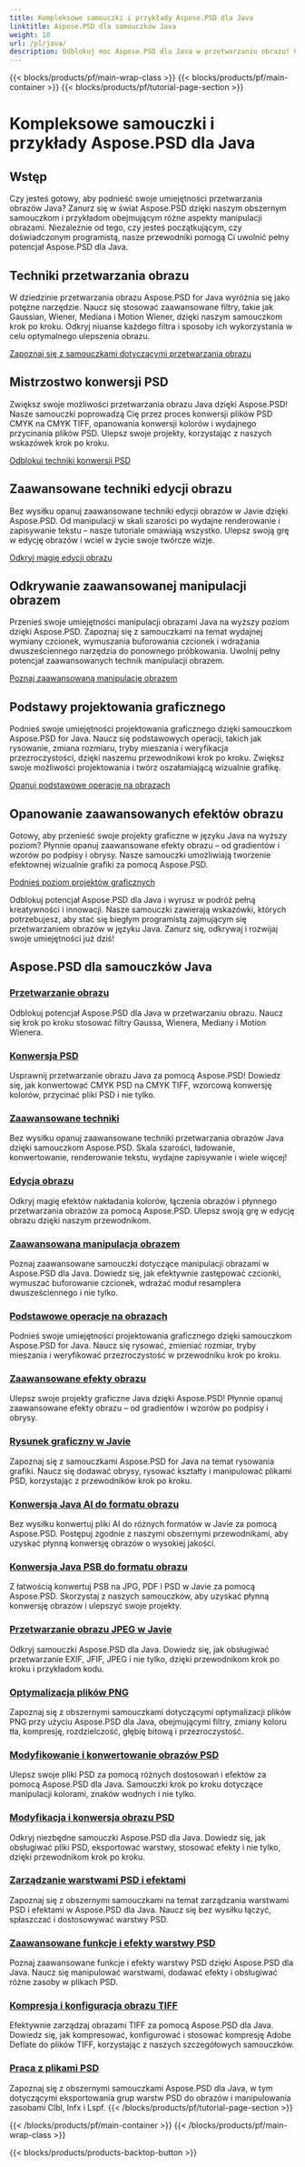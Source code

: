 ```yaml
---
title: Kompleksowe samouczki i przykłady Aspose.PSD dla Java
linktitle: Aspose.PSD dla samouczków Java
weight: 10
url: /pl/java/
description: Odblokuj moc Aspose.PSD dla Java w przetwarzaniu obrazu! Opanuj filtry, takie jak Gaussian, Wiener, Mediana i Motion Wiener, korzystając z samouczków krok po kroku.
---
```


{{< blocks/products/pf/main-wrap-class >}}
{{< blocks/products/pf/main-container >}}
{{< blocks/products/pf/tutorial-page-section >}}

# Kompleksowe samouczki i przykłady Aspose.PSD dla Java


## Wstęp

Czy jesteś gotowy, aby podnieść swoje umiejętności przetwarzania obrazów Java? Zanurz się w świat Aspose.PSD dzięki naszym obszernym samouczkom i przykładom obejmującym różne aspekty manipulacji obrazami. Niezależnie od tego, czy jesteś początkującym, czy doświadczonym programistą, nasze przewodniki pomogą Ci uwolnić pełny potencjał Aspose.PSD dla Java.

## Techniki przetwarzania obrazu

W dziedzinie przetwarzania obrazu Aspose.PSD for Java wyróżnia się jako potężne narzędzie. Naucz się stosować zaawansowane filtry, takie jak Gaussian, Wiener, Mediana i Motion Wiener, dzięki naszym samouczkom krok po kroku. Odkryj niuanse każdego filtra i sposoby ich wykorzystania w celu optymalnego ulepszenia obrazu.

[Zapoznaj się z samouczkami dotyczącymi przetwarzania obrazu](./image-processing/)

## Mistrzostwo konwersji PSD

Zwiększ swoje możliwości przetwarzania obrazu Java dzięki Aspose.PSD! Nasze samouczki poprowadzą Cię przez proces konwersji plików PSD CMYK na CMYK TIFF, opanowania konwersji kolorów i wydajnego przycinania plików PSD. Ulepsz swoje projekty, korzystając z naszych wskazówek krok po kroku.

[Odblokuj techniki konwersji PSD](./psd-conversion/)

## Zaawansowane techniki edycji obrazu

Bez wysiłku opanuj zaawansowane techniki edycji obrazów w Javie dzięki Aspose.PSD. Od manipulacji w skali szarości po wydajne renderowanie i zapisywanie tekstu – nasze tutoriale omawiają wszystko. Ulepsz swoją grę w edycję obrazów i wciel w życie swoje twórcze wizje.

[Odkryj magię edycji obrazu](./image-editing/)

## Odkrywanie zaawansowanej manipulacji obrazem

Przenieś swoje umiejętności manipulacji obrazami Java na wyższy poziom dzięki Aspose.PSD. Zapoznaj się z samouczkami na temat wydajnej wymiany czcionek, wymuszania buforowania czcionek i wdrażania dwusześciennego narzędzia do ponownego próbkowania. Uwolnij pełny potencjał zaawansowanych technik manipulacji obrazem.

[Poznaj zaawansowaną manipulację obrazem](./advanced-image-manipulation/)

## Podstawy projektowania graficznego

Podnieś swoje umiejętności projektowania graficznego dzięki samouczkom Aspose.PSD for Java. Naucz się podstawowych operacji, takich jak rysowanie, zmiana rozmiaru, tryby mieszania i weryfikacja przezroczystości, dzięki naszemu przewodnikowi krok po kroku. Zwiększ swoje możliwości projektowania i twórz oszałamiającą wizualnie grafikę.

[Opanuj podstawowe operacje na obrazach](./basic-image-operations/)

## Opanowanie zaawansowanych efektów obrazu

Gotowy, aby przenieść swoje projekty graficzne w języku Java na wyższy poziom? Płynnie opanuj zaawansowane efekty obrazu – od gradientów i wzorów po podpisy i obrysy. Nasze samouczki umożliwiają tworzenie efektownej wizualnie grafiki za pomocą Aspose.PSD.

[Podnieś poziom projektów graficznych](./advanced-image-effects/)

Odblokuj potencjał Aspose.PSD dla Java i wyrusz w podróż pełną kreatywności i innowacji. Nasze samouczki zawierają wskazówki, których potrzebujesz, aby stać się biegłym programistą zajmującym się przetwarzaniem obrazów w języku Java. Zanurz się, odkrywaj i rozwijaj swoje umiejętności już dziś!
## Aspose.PSD dla samouczków Java
### [Przetwarzanie obrazu](./image-processing/)
Odblokuj potencjał Aspose.PSD dla Java w przetwarzaniu obrazu. Naucz się krok po kroku stosować filtry Gaussa, Wienera, Mediany i Motion Wienera.
### [Konwersja PSD](./psd-conversion/)
Usprawnij przetwarzanie obrazu Java za pomocą Aspose.PSD! Dowiedz się, jak konwertować CMYK PSD na CMYK TIFF, wzorcową konwersję kolorów, przycinać pliki PSD i nie tylko. 
### [Zaawansowane techniki](./advanced-techniques/)
Bez wysiłku opanuj zaawansowane techniki przetwarzania obrazów Java dzięki samouczkom Aspose.PSD. Skala szarości, ładowanie, konwertowanie, renderowanie tekstu, wydajne zapisywanie i wiele więcej!
### [Edycja obrazu](./image-editing/)
Odkryj magię efektów nakładania kolorów, łączenia obrazów i płynnego przetwarzania obrazów za pomocą Aspose.PSD. Ulepsz swoją grę w edycję obrazu dzięki naszym przewodnikom.
### [Zaawansowana manipulacja obrazem](./advanced-image-manipulation/)
Poznaj zaawansowane samouczki dotyczące manipulacji obrazami w Aspose.PSD dla Java. Dowiedz się, jak efektywnie zastępować czcionki, wymuszać buforowanie czcionek, wdrażać moduł resamplera dwusześciennego i nie tylko.
### [Podstawowe operacje na obrazach](./basic-image-operations/)
Podnieś swoje umiejętności projektowania graficznego dzięki samouczkom Aspose.PSD for Java. Naucz się rysować, zmieniać rozmiar, tryby mieszania i weryfikować przezroczystość w przewodniku krok po kroku.
### [Zaawansowane efekty obrazu](./advanced-image-effects/)
Ulepsz swoje projekty graficzne Java dzięki Aspose.PSD! Płynnie opanuj zaawansowane efekty obrazu – od gradientów i wzorów po podpisy i obrysy.
### [Rysunek graficzny w Javie](./java-graphics-drawing/)
Zapoznaj się z samouczkami Aspose.PSD for Java na temat rysowania grafiki. Naucz się dodawać obrysy, rysować kształty i manipulować plikami PSD, korzystając z przewodników krok po kroku.
### [Konwersja Java AI do formatu obrazu](./java-ai-to-image-format-conversion/)
Bez wysiłku konwertuj pliki AI do różnych formatów w Javie za pomocą Aspose.PSD. Postępuj zgodnie z naszymi obszernymi przewodnikami, aby uzyskać płynną konwersję obrazów o wysokiej jakości.
### [Konwersja Java PSB do formatu obrazu](./java-psb-to-image-format-conversion/)
Z łatwością konwertuj PSB na JPG, PDF i PSD w Javie za pomocą Aspose.PSD. Skorzystaj z naszych samouczków, aby uzyskać płynną konwersję obrazów i ulepszyć swoje projekty.
### [Przetwarzanie obrazu JPEG w Javie](./java-jpeg-image-processing/)
Odkryj samouczki Aspose.PSD dla Java. Dowiedz się, jak obsługiwać przetwarzanie EXIF, JFIF, JPEG i nie tylko, dzięki przewodnikom krok po kroku i przykładom kodu.
### [Optymalizacja plików PNG](./optimizing-png-files/)
Zapoznaj się z obszernymi samouczkami dotyczącymi optymalizacji plików PNG przy użyciu Aspose.PSD dla Java, obejmującymi filtry, zmiany koloru tła, kompresję, rozdzielczość, głębię bitową i przezroczystość.
### [Modyfikowanie i konwertowanie obrazów PSD](./modifying-converting-psd-images/)
Ulepsz swoje pliki PSD za pomocą różnych dostosowań i efektów za pomocą Aspose.PSD dla Java. Samouczki krok po kroku dotyczące manipulacji kolorami, znaków wodnych i nie tylko.
### [Modyfikacja i konwersja obrazu PSD](./psd-image-modification-conversion/)
Odkryj niezbędne samouczki Aspose.PSD dla Java. Dowiedz się, jak obsługiwać pliki PSD, eksportować warstwy, stosować efekty i nie tylko, dzięki przewodnikom krok po kroku.
### [Zarządzanie warstwami PSD i efektami](./psd-layer-management-effects/)
Zapoznaj się z obszernymi samouczkami na temat zarządzania warstwami PSD i efektami w Aspose.PSD dla Java. Naucz się bez wysiłku łączyć, spłaszczać i dostosowywać warstwy PSD.
### [Zaawansowane funkcje i efekty warstwy PSD](./advanced-psd-layer-features-effects/)
Poznaj zaawansowane funkcje i efekty warstwy PSD dzięki Aspose.PSD dla Java. Naucz się manipulować warstwami, dodawać efekty i obsługiwać różne zasoby w plikach PSD.
### [Kompresja i konfiguracja obrazu TIFF](./tiff-image-compression-configuration/)
Efektywnie zarządzaj obrazami TIFF za pomocą Aspose.PSD dla Java. Dowiedz się, jak kompresować, konfigurować i stosować kompresję Adobe Deflate do plików TIFF, korzystając z naszych szczegółowych samouczków.
### [Praca z plikami PSD](./working-with-psd-files/)
Zapoznaj się z obszernymi samouczkami Aspose.PSD dla Java, w tym dotyczącymi eksportowania grup warstw PSD do obrazów i manipulowania zasobami Clbl, Infx i Lspf.
{{< /blocks/products/pf/tutorial-page-section >}}

{{< /blocks/products/pf/main-container >}}
{{< /blocks/products/pf/main-wrap-class >}}

{{< blocks/products/products-backtop-button >}}
